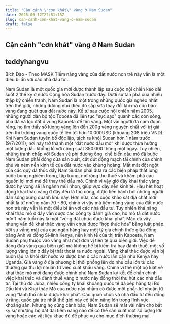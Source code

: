 ```yaml
---
title: "Cận cảnh \"cơn khát\" vàng ở Nam Sudan"
date: 2025-06-12T22:51:15Z
slug: can-canh-con-khat-vang-o-nam-sudan
draft: false
---
```


## Cận cảnh "cơn khát" vàng ở Nam Sudan

## teddyhangvu

Bích Đào - Theo MASK
Tiềm năng vàng của đất nước non trẻ này vẫn là một điều bí ẩn với các nhà đầu tư...

Nam Sudan là một quốc gia mới được thành lập sau cuộc nội chiến kéo dài suốt 2 thế kỷ ở nước Cộng hòa Sudan trước đây. 
Dưới sự tàn phá của nhiều thập kỷ chiến tranh, Nam Sudan là một trong những quốc gia nghèo nhất trên thế giới, nhưng dường như điều đó sắp sửa thay đổi khi mà cơn bão vàng đang quét qua đất nước này.
Kể từ sau cuộc nội chiến năm 2005, những người dân bộ tộc Tobosa đã liên tục "sục sạo" quanh các con sông, phá đá và lọc đất ở vùng Kapoeta để tìm vàng.
Một vài người đã cam đoan rằng, họ tìm thấy số lượng vàng lên đến 200g vàng nguyên chất với trị giá trên thị trường vàng quốc tế lên tới hơn 10.000USD (khoảng 208 triệu VND).
Khi Nam Sudan tuyên bố độc lập, tách ra khỏi Sudan hơn 1 năm trước (9/7/2011), nơi này trở thành một “đất nước dầu mỏ” khi được thừa hưởng một lượng dầu khổng lồ với công suất 350.000 thùng một ngày. 
Tuy nhiên, những tranh chấp với Sudan về phí đường ống, chế biến dầu mỏ đã buộc Nam Sudan phải đóng cửa sản xuất, cắt đứt động mạch tài chính của chính phủ và ném nền kinh tế của đất nước vào khủng hoảng. 
Mất mát đột ngột của các quỹ đã thúc đẩy Nam Sudan phải đưa ra các biện pháp thắt lưng buộc bụng nghiêm trọng, tập trung, mở rộng thu thuế và khám phá các nguồn lợi mới mẻ để thay thế dầu mỏ. 
Chính vì vậy giờ đây khai thác vàng được hy vọng sẽ là ngành mũi nhọn, giúp vực dậy nền kinh tế.
Hầu hết hoạt động khai thác vàng ở đây đều là thủ công, được tiến hành bởi những người dân sống xung quanh khu này. 
Hơn nữa, các cuộc khảo sát địa chất mới nhất là từ những năm 70 - 80, chính vì vậy mà tiềm năng vàng của đất nước non trẻ này vẫn là một điều bí ẩn với các nhà đầu tư. Tuy nhiên khả năng khai thác mỏ ở đây vẫn được các công ty đánh giá cao, họ mô tả đất nước hơn 1 năm tuổi này là một “vùng đất chưa được khai phá”.
Mặc dù vậy nhưng vấn đề khai thác vàng vẫn chưa được “hợp thức hóa” bằng luật pháp. 
Với sự vắng mặt của các ngân hàng hay một tỷ giá chính thức giữa đồng bảng Anh và đồng Si-linh Kenya, nền kinh tế của thị trấn Kapoeta, Nam Sudan phụ thuộc vào vàng như một đơn vị tiền tệ qua biên giới. 
Việc dễ dàng đưa vàng qua biên giới mà không hề bị kiểm tra hay đánh thuế, một số lượng vàng lớn ở đây bị thất thoát ra nước ngoài. 
Vàng khai thác được vẫn bị buôn lậu ra khỏi đất nước và được bán ở các nước lân cận như Kenya hay Uganda. Giá vàng ở địa phương bị thổi phồng lên do nhu cầu lớn từ các thương gia thu lợi nhuận từ việc xuất khẩu vàng.
Chính vì thế một bộ luật về khai thác mỏ mới đang được chính phủ Nam Sudan ký kết để chấn chỉnh việc khai thác và đánh thuế vàng ở nước này đồng thời thu hút các nhà đầu tư. 
Tại thủ đô Juba, nhiều công ty khai khoáng quốc tế đã xếp hàng tại Bộ Dầu khí và Khai thác Mỏ của nước này nhằm có được một phần lợi nhuận từ vùng “lãnh thổ chưa được khai phá”.
Các quan chức và nhà đầu tư đều đồng ý rằng, quốc gia trẻ nhất thế giới này có tiềm năng lớn trong lĩnh vực khoáng sản. 
Nhưng họ cũng cảnh báo, Nam Sudan sẽ mất vài năm cho bất kỳ sự nhượng bộ đất đai tiềm năng nào để có thể sản xuất một số lượng lớn vàng hoặc các vật liệu khác đủ để phục vụ cho mục đích thương mại.